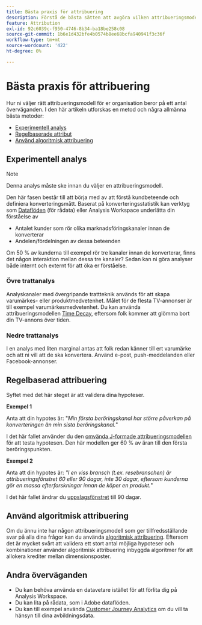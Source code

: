 ```yaml
---
title: Bästa praxis för attribuering
description: Förstå de bästa sätten att avgöra vilken attribueringsmodell som ska användas.
feature: Attribution
exl-id: 92c6039c-f950-4746-8b34-ba18be258c08
source-git-commit: 1b6e1d432bfe4b0574b8ee68bcfa940941f3c36f
workflow-type: tm+mt
source-wordcount: '422'
ht-degree: 0%

---
```


# Bästa praxis för attribuering

Hur ni väljer rätt attribueringsmodell för er organisation beror på ett antal överväganden. I den här artikeln utforskas en metod och några allmänna bästa metoder:

* [Experimentell analys](#exploratory-analysis)
* [Regelbaserade attribut](#rule-base-attribution)
* [Använd algoritmisk attribuering](#use-algorithmic-attribution)

## Experimentell analys

>[!NOTE]
>Denna analys måste ske innan du väljer en attribueringsmodell.

Den här fasen består till att börja med av att förstå kundbeteende och definiera konverteringsmått. Baserat på konverteringsstatistik kan verktyg som [Dataflöden](https://experienceleague.adobe.com/sv/docs/analytics/export/analytics-data-feed/data-feed-overview) (för rådata) eller Analysis Workspace underlätta din förståelse av

* Antalet kunder som rör olika marknadsföringskanaler innan de konverterar
* Andelen/fördelningen av dessa beteenden

Om 50 % av kunderna till exempel rör tre kanaler innan de konverterar, finns det någon interaktion mellan dessa tre kanaler?
Sedan kan ni göra analyser både internt och externt för att öka er förståelse.

### Övre trattanalys

Analyskanaler med övergripande trattteknik används för att skapa varumärkes- eller produktmedvetenhet. Målet för de flesta TV-annonser är till exempel varumärkesmedvetenhet. Du kan använda attribueringsmodellen [Time Decay &#x200B;](/help/analysis-workspace/attribution/models.md), eftersom folk kommer att glömma bort din TV-annons över tiden.

### Nedre trattanalys

I en analys med liten marginal antas att folk redan känner till ert varumärke och att ni vill att de ska konvertera. Använd e-post, push-meddelanden eller Facebook-annonser.

## Regelbaserad attribuering

Syftet med det här steget är att validera dina hypoteser.

**Exempel 1**

Anta att din hypotes är: &quot;*Min första beröringskanal har större påverkan på konverteringen än min sista beröringskanal.*&quot;

I det här fallet använder du den [omvända J-formade attribueringsmodellen](/help/analysis-workspace/attribution/models.md) för att testa hypotesen. Den här modellen ger 60 % av äran till den första beröringspunkten.

**Exempel 2**

Anta att din hypotes är: *&quot;I en viss bransch (t.ex. resebranschen) är attribueringsfönstret 60 eller 90 dagar, inte 30 dagar, eftersom kunderna gör en massa efterforskningar innan de köper en produkt.*&quot;

I det här fallet ändrar du [uppslagsfönstret](https://experienceleague.adobe.com/sv/docs/analytics/analyze/analysis-workspace/attribution/models) till 90 dagar.

## Använd algoritmisk attribuering

Om du ännu inte har någon attribueringsmodell som ger tillfredsställande svar på alla dina frågor kan du använda [algoritmisk attribuering](/help/analysis-workspace/attribution/algorithmic.md). Eftersom det är mycket svårt att validera ett stort antal möjliga hypoteser och kombinationer använder algoritmisk attribuering inbyggda algoritmer för att allokera krediter mellan dimensionsposter.

## Andra överväganden

* Du kan behöva använda en datavetare istället för att förlita dig på Analysis Workspace.
* Du kan lita på rådata, som i Adobe dataflöden.
* Du kan till exempel använda [Customer Journey Analytics](https://experienceleague.adobe.com/sv/docs/analytics-platform/using/cja-overview/cja-b2c-overview/cja-overview) om du vill ta hänsyn till dina avbildningsdata.
